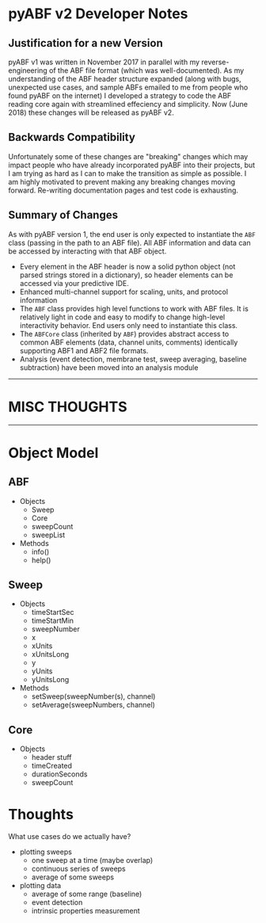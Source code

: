 # pyABF v2 Developer Notes

## Justification for a new Version
pyABF v1 was written in November 2017 in parallel with my reverse-engineering of
the ABF file format (which was well-documented). As my understanding of the ABF
header structure expanded (along with bugs, unexpected use cases, and sample 
ABFs emailed to me from people who found pyABF on the internet) I developed a
strategy to code the ABF reading core again with streamlined effeciency and
simplicity. Now (June 2018) these changes will be released as pyABF v2.

## Backwards Compatibility
Unfortunately some of these changes are "breaking" changes which
may impact people who have already incorporated pyABF into their projects, but
I am trying as hard as I can to make the transition as simple as possible.
I am highly motivated to prevent making any breaking changes moving forward. 
Re-writing documentation pages and test code is exhausting.

## Summary of Changes
As with pyABF version 1, the end user is only expected to instantiate the `ABF`
class (passing in the path to an ABF file). All ABF information and data can be
accessed by interacting with that ABF object.

* Every element in the ABF header is now a solid python object (not parsed strings stored in a dictionary), so header elements can be accessed via your predictive IDE.
* Enhanced multi-channel support for scaling, units, and protocol information
* The `ABF` class provides high level functions to work with ABF files. It is relatively light in code and easy to modify to change high-level interactivity behavior. End users only need to instantiate this class.
* The `ABFCore` class (inherited by `ABF`) provides abstract access to common ABF elements (data, channel units, comments) identically supporting ABF1 and ABF2 file formats.
* Analysis (event detection, membrane test, sweep averaging, baseline subtraction) have been moved into an analysis module

-------
# MISC THOUGHTS
-------

# Object Model
## ABF
* Objects
  * Sweep
  * Core
  * sweepCount
  * sweepList
* Methods
  * info()
  * help()

## Sweep
* Objects
  * timeStartSec
  * timeStartMin
  * sweepNumber
  * x
  * xUnits
  * xUnitsLong
  * y
  * yUnits
  * yUnitsLong
* Methods
  * setSweep(sweepNumber(s), channel)
  * setAverage(sweepNumbers, channel)
  

## Core
* Objects
  * header stuff
  * timeCreated
  * durationSeconds
  * sweepCount


# Thoughts
What use cases do we actually have?

* plotting sweeps
  * one sweep at a time (maybe overlap)
  * continuous series of sweeps
  * average of some sweeps
* plotting data
  * average of some range (baseline)
  * event detection
  * intrinsic properties measurement